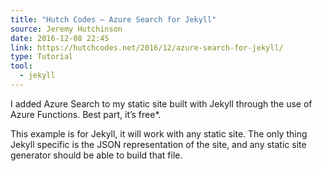 ```yaml
---
title: "Hutch Codes — Azure Search for Jekyll"
source: Jeremy Hutchinson
date: 2016-12-08 22:45
link: https://hutchcodes.net/2016/12/azure-search-for-jekyll/
type: Tutorial
tool:
  - jekyll 
---
```

I added Azure Search to my static site built with Jekyll through the use of Azure Functions. Best part, it’s free*.

This example is for Jekyll, it will work with any static site. The only thing Jekyll specific is the JSON representation of the site, and any static site generator should be able to build that file. 





